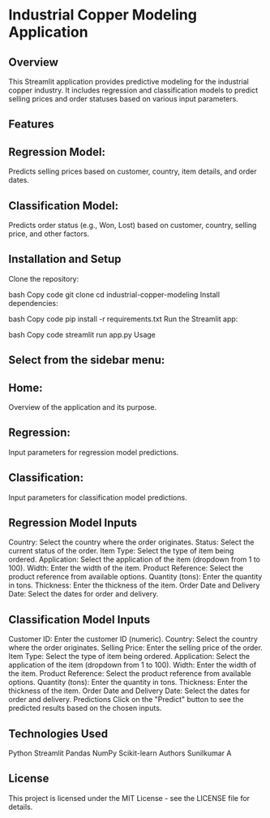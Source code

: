 #  Industrial Copper Modeling Application
## Overview
  This Streamlit application provides predictive modeling for the industrial copper industry. It includes regression and classification models to predict selling prices and order statuses based on various input parameters.

## Features
## Regression Model: 
  Predicts selling prices based on customer, country, item details, and order dates.
## Classification Model: 
  Predicts order status (e.g., Won, Lost) based on customer, country, selling price, and other factors.

  
## Installation and Setup

Clone the repository:

bash
Copy code
git clone <repository-url>
cd industrial-copper-modeling
Install dependencies:

bash
Copy code
pip install -r requirements.txt
Run the Streamlit app:

bash
Copy code
streamlit run app.py
Usage
## Select from the sidebar menu:
## Home: 
  Overview of the application and its purpose.

  
## Regression: 
  Input parameters for regression model predictions.

## Classification: 
  Input parameters for classification model predictions.
  
## Regression Model Inputs

Country: Select the country where the order originates.
Status: Select the current status of the order.
Item Type: Select the type of item being ordered.
Application: Select the application of the item (dropdown from 1 to 100).
Width: Enter the width of the item.
Product Reference: Select the product reference from available options.
Quantity (tons): Enter the quantity in tons.
Thickness: Enter the thickness of the item.
Order Date and Delivery Date: Select the dates for order and delivery.


## Classification Model Inputs

Customer ID: Enter the customer ID (numeric).
Country: Select the country where the order originates.
Selling Price: Enter the selling price of the order.
Item Type: Select the type of item being ordered.
Application: Select the application of the item (dropdown from 1 to 100).
Width: Enter the width of the item.
Product Reference: Select the product reference from available options.
Quantity (tons): Enter the quantity in tons.
Thickness: Enter the thickness of the item.
Order Date and Delivery Date: Select the dates for order and delivery.
Predictions
Click on the "Predict" button to see the predicted results based on the chosen inputs.


## Technologies Used
Python
Streamlit
Pandas
NumPy
Scikit-learn
Authors
Sunilkumar A
## License
This project is licensed under the MIT License - see the LICENSE file for details.
